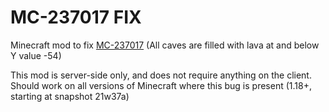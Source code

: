 # MC-237017 FIX
Minecraft mod to fix [MC-237017](https://bugs.mojang.com/browse/MC-237017) (All caves are filled with lava at and below Y value -54)

This mod is server-side only, and does not require anything on the client. Should work on all versions of Minecraft where this bug is present (1.18+, starting at snapshot 21w37a)